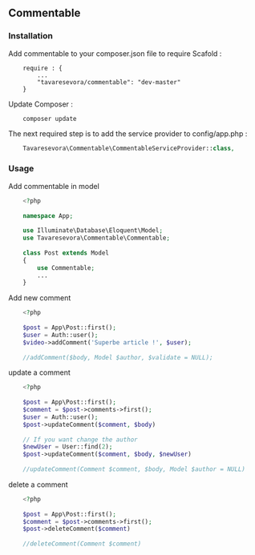 ## Commentable ##
 
### Installation ###
 
Add commentable to your composer.json file to require Scafold :
```
    require : {
        ...
        "tavaresevora/commentable": "dev-master"
    }
```
 
Update Composer :
```
    composer update
```
 
The next required step is to add the service provider to config/app.php :
``` php
    Tavaresevora\Commentable\CommentableServiceProvider::class,
```
 
### Usage ###

Add commentable in model
``` php
    <?php
    
    namespace App;
   
    use Illuminate\Database\Eloquent\Model;
    use Tavaresevora\Commentable\Commentable;
    
    class Post extends Model
    {
        use Commentable;
        ...
    }
```

Add new comment
``` php
    <?php
    
    $post = App\Post::first();
    $user = Auth::user();
    $video->addComment('Superbe article !', $user);
    
    //addComment($body, Model $author, $validate = NULL);
```

update a comment
``` php
    <?php
    
    $post = App\Post::first();
    $comment = $post->comments->first();
    $user = Auth::user();
    $post->updateComment($comment, $body)
    
    // If you want change the author
    $newUser = User::find(2);
    $post->updateComment($comment, $body, $newUser)
    
    //updateComment(Comment $comment, $body, Model $author = NULL)
```

delete a comment
``` php
    <?php
    
    $post = App\Post::first();
    $comment = $post->comments->first();
    $post->deleteComment($comment)
    
    //deleteComment(Comment $comment)
```